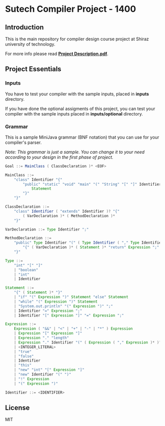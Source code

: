 
# Sutech Compiler Project - 1400

## Introduction
This is the main repository for compiler design course project at Shiraz university of technology.

For more info please read **[Project Description.pdf](https://github.com/mehrbanian/sutech-compiler-1400/blob/main/Project%20Description.pdf)**.

## Project Essentials
### Inputs
You have to test your compiler with the sample inputs, placed in **inputs** directory.

If you have done the optional assigments of this project, you can test your compiler with the sample inputs placed in **inputs/optional** directory.


### Grammar
This is a sample MiniJava grammar (BNF notation) that you can use for your compiler's parser.

*Note: This grammar is just a sample. You can change it to your need according to your design in the first phase of project.* 
```java
Goal ::= MainClass ( ClassDeclaration )* <EOF>

MainClass ::= 
	"class" Identifier "{" 
		"public" "static" "void" "main" "(" "String" "[" "]" Identifier ")" "{" 
			Statement 
		"}" 
	"}"

ClassDeclaration ::=	
	"class" Identifier ( "extends" Identifier )? "{" 
		( VarDeclaration )* ( MethodDeclaration )* 
	"}"

VarDeclaration ::= Type Identifier ";"

MethodDeclaration ::= 
	"public" Type Identifier "(" ( Type Identifier ( "," Type Identifier )* )? ")" 
		"{" ( VarDeclaration )* ( Statement )* "return" Expression ";" 
	"}"

Type ::= 
	"int" "[" "]"
	| "boolean"
	| "int"
	| Identifier

Statement ::= 
	"{" ( Statement )* "}"
	| "if" "(" Expression ")" Statement "else" Statement
	| "while" "(" Expression ")" Statement
	| "System.out.println" "(" Expression ")" ";"
	| Identifier "=" Expression ";"
	| Identifier "[" Expression "]" "=" Expression ";"

Expression ::= 
	Expression ( "&&" | "<" | "+" | "-" | "*" ) Expression
	| Expression "[" Expression "]"
	| Expression "." "length"
	| Expression "." Identifier "(" ( Expression ( "," Expression )* )? ")"
	| <INTEGER_LITERAL>
	| "true"
	| "false"
	| Identifier
	| "this"
	| "new" "int" "[" Expression "]"
	| "new" Identifier "(" ")"
	| "!" Expression
	| "(" Expression ")"

Identifier ::= <IDENTIFIER>
```
## License
MIT
